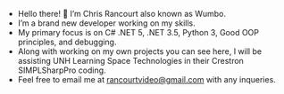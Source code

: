 - Hello there! 👋 I’m Chris Rancourt also known as Wumbo.
- I’m a brand new developer working on my skills.
- My primary focus is on C# .NET 5, .NET 3.5, Python 3, Good OOP principles, and debugging.
- Along with working on my own projects you can see here, I will be assisting UNH Learning Space Technologies in their Crestron SIMPLSharpPro coding.
- Feel free to email me at rancourtvideo@gmail.com with any inqueries. 

<!---
iWumbo19/iWumbo19 is a ✨ special ✨ repository because its `README.md` (this file) appears on your GitHub profile.
You can click the Preview link to take a look at your changes.
--->
